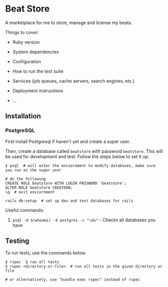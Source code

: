 # Beat Store
A marketplace for me to store, manage and license my beats.

Things to cover:

* Ruby version

* System dependencies

* Configuration

* How to run the test suite

* Services (job queues, cache servers, search engines, etc.)

* Deployment instructions

* ...

## Installation

### PostgreSQL
First install Postgresql if haven't yet and create a super user.

Then, create a database called `beatstore` with password `beatstore`. This will be used for development and test.
Follow the steps below to set it up:

```
$ psql  # will enter the enviornment to modify databases, make sure you run as the super user

# do the following
CREATE ROLE beatstore WITH LOGIN PASSWORD 'beatstore';
ALTER ROLE beatstore CREATEDB;
\q  # exit enviornment

rails db:setup  # set up dev and test databases for rails
```

Useful commands:
1. `psql -U $(whoami) -d postgres -c "\du"` - Checks all databases you have


## Testing
To run tests, use the commands below.
```
$ rspec  $ run all tests
$ rspec <directory-or-file>  # run all tests in the given directory or file

# or alternatively, use "bundle exec rspec" instead of rspec
```
